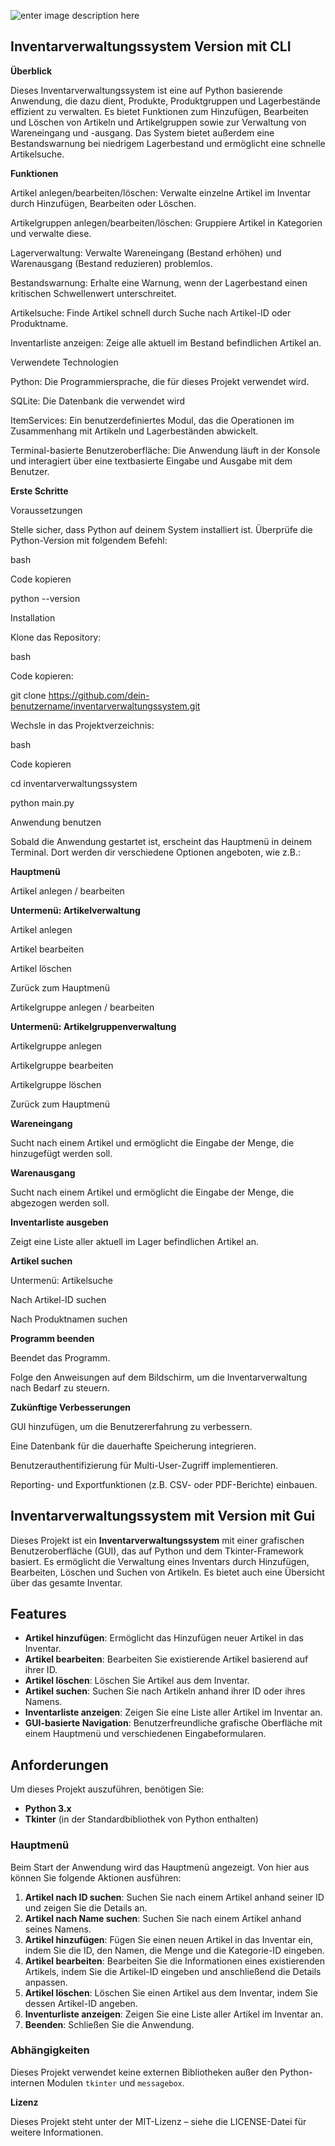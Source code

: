 ![enter image description here](https://tse1.mm.bing.net/th?id=OIG4.k5fL_MZmyAwPGwWDYhMZ&pid=ImgGn)


## Inventarverwaltungssystem Version mit CLI




  

**Überblick**

  

Dieses Inventarverwaltungssystem ist eine auf Python basierende Anwendung, die dazu dient, Produkte, Produktgruppen und Lagerbestände effizient zu verwalten. Es bietet Funktionen zum Hinzufügen, Bearbeiten und Löschen von Artikeln und Artikelgruppen sowie zur Verwaltung von Wareneingang und -ausgang. Das System bietet außerdem eine Bestandswarnung bei niedrigem Lagerbestand und ermöglicht eine schnelle Artikelsuche.

  

**Funktionen**

  

Artikel anlegen/bearbeiten/löschen: Verwalte einzelne Artikel im Inventar durch Hinzufügen, Bearbeiten oder Löschen.

Artikelgruppen anlegen/bearbeiten/löschen: Gruppiere Artikel in Kategorien und verwalte diese.

Lagerverwaltung: Verwalte Wareneingang (Bestand erhöhen) und Warenausgang (Bestand reduzieren) problemlos.

Bestandswarnung: Erhalte eine Warnung, wenn der Lagerbestand einen kritischen Schwellenwert unterschreitet.

Artikelsuche: Finde Artikel schnell durch Suche nach Artikel-ID oder Produktname.

Inventarliste anzeigen: Zeige alle aktuell im Bestand befindlichen Artikel an.

Verwendete Technologien

Python: Die Programmiersprache, die für dieses Projekt verwendet wird.

SQLite: Die Datenbank die verwendet wird

ItemServices: Ein benutzerdefiniertes Modul, das die Operationen im Zusammenhang mit Artikeln und Lagerbeständen abwickelt.

Terminal-basierte Benutzeroberfläche: Die Anwendung läuft in der Konsole und interagiert über eine textbasierte Eingabe und Ausgabe mit dem Benutzer.

  

**Erste Schritte**

  

Voraussetzungen

Stelle sicher, dass Python auf deinem System installiert ist. Überprüfe die Python-Version mit folgendem Befehl:

  

bash

Code kopieren

python --version

Installation

Klone das Repository:

  

bash

Code kopieren:

git clone https://github.com/dein-benutzername/inventarverwaltungssystem.git

Wechsle in das Projektverzeichnis:

  

bash

Code kopieren

cd inventarverwaltungssystem

python main.py

Anwendung benutzen

Sobald die Anwendung gestartet ist, erscheint das Hauptmenü in deinem Terminal. Dort werden dir verschiedene Optionen angeboten, wie z.B.:

  

**Hauptmenü**

Artikel anlegen / bearbeiten

  

**Untermenü: Artikelverwaltung**

Artikel anlegen

Artikel bearbeiten

Artikel löschen

Zurück zum Hauptmenü

Artikelgruppe anlegen / bearbeiten

  

**Untermenü: Artikelgruppenverwaltung**

Artikelgruppe anlegen

Artikelgruppe bearbeiten

Artikelgruppe löschen

Zurück zum Hauptmenü

  

**Wareneingang**

Sucht nach einem Artikel und ermöglicht die Eingabe der Menge, die hinzugefügt werden soll.

  

**Warenausgang**

Sucht nach einem Artikel und ermöglicht die Eingabe der Menge, die abgezogen werden soll.

  

**Inventarliste ausgeben**

Zeigt eine Liste aller aktuell im Lager befindlichen Artikel an.

  

**Artikel suchen**

Untermenü: Artikelsuche

Nach Artikel-ID suchen

Nach Produktnamen suchen

  

**Programm beenden**

Beendet das Programm.

  

Folge den Anweisungen auf dem Bildschirm, um die Inventarverwaltung nach Bedarf zu steuern.

  

  

**Zukünftige Verbesserungen**

GUI hinzufügen, um die Benutzererfahrung zu verbessern.

Eine Datenbank für die dauerhafte Speicherung integrieren.

Benutzerauthentifizierung für Multi-User-Zugriff implementieren.

Reporting- und Exportfunktionen (z.B. CSV- oder PDF-Berichte) einbauen.


## Inventarverwaltungssystem mit Version mit Gui

Dieses Projekt ist ein **Inventarverwaltungssystem** mit einer grafischen Benutzeroberfläche (GUI), das auf Python und dem Tkinter-Framework basiert. Es ermöglicht die Verwaltung eines Inventars durch Hinzufügen, Bearbeiten, Löschen und Suchen von Artikeln. Es bietet auch eine Übersicht über das gesamte Inventar.

## Features

-   **Artikel hinzufügen**: Ermöglicht das Hinzufügen neuer Artikel in das Inventar.
-   **Artikel bearbeiten**: Bearbeiten Sie existierende Artikel basierend auf ihrer ID.
-   **Artikel löschen**: Löschen Sie Artikel aus dem Inventar.
-   **Artikel suchen**: Suchen Sie nach Artikeln anhand ihrer ID oder ihres Namens.
-   **Inventarliste anzeigen**: Zeigen Sie eine Liste aller Artikel im Inventar an.
-   **GUI-basierte Navigation**: Benutzerfreundliche grafische Oberfläche mit einem Hauptmenü und verschiedenen Eingabeformularen.

## Anforderungen

Um dieses Projekt auszuführen, benötigen Sie:

-   **Python 3.x**
-   **Tkinter** (in der Standardbibliothek von Python enthalten)
  
### Hauptmenü

Beim Start der Anwendung wird das Hauptmenü angezeigt. Von hier aus können Sie folgende Aktionen ausführen:

1.  **Artikel nach ID suchen**: Suchen Sie nach einem Artikel anhand seiner ID und zeigen Sie die Details an.
2.  **Artikel nach Name suchen**: Suchen Sie nach einem Artikel anhand seines Namens.
3.  **Artikel hinzufügen**: Fügen Sie einen neuen Artikel in das Inventar ein, indem Sie die ID, den Namen, die Menge und die Kategorie-ID eingeben.
4.  **Artikel bearbeiten**: Bearbeiten Sie die Informationen eines existierenden Artikels, indem Sie die Artikel-ID eingeben und anschließend die Details anpassen.
5.  **Artikel löschen**: Löschen Sie einen Artikel aus dem Inventar, indem Sie dessen Artikel-ID angeben.
6.  **Inventurliste anzeigen**: Zeigen Sie eine Liste aller Artikel im Inventar an.
7.  **Beenden**: Schließen Sie die Anwendung.

### Abhängigkeiten

Dieses Projekt verwendet keine externen Bibliotheken außer den Python-internen Modulen `tkinter` und `messagebox`.

**Lizenz**

Dieses Projekt steht unter der MIT-Lizenz – siehe die LICENSE-Datei für weitere Informationen.
